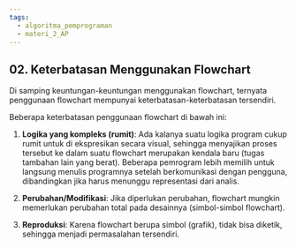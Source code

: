 ```yaml
---
tags:
  - algoritma_pemprograman
  - materi_2_AP
---
```

## 02. Keterbatasan Menggunakan Flowchart

Di samping keuntungan-keuntungan menggunakan flowchart, ternyata penggunaan flowchart mempunyai keterbatasan-keterbatasan tersendiri.

Beberapa keterbatasan penggunaan flowchart di bawah ini:

1. ﻿﻿﻿**Logika yang kompleks (rumit)**: Ada kalanya suatu logika program cukup rumit untuk di ekspresikan secara visual, sehingga menyajikan proses tersebut ke dalam suatu flowchart merupakan kendala baru (tugas tambahan lain yang berat). Beberapa pemrogram lebih memilih untuk langsung menulis programnya setelah berkomunikasi dengan pengguna, dibandingkan jika harus menunggu representasi dari analis.

2. ﻿﻿﻿**Perubahan/Modifikasi**: Jika diperlukan perubahan, flowchart mungkin memerlukan perubahan total pada desainnya (simbol-simbol flowchart).

3. ﻿﻿﻿**Reproduksi**: Karena flowchart berupa simbol (grafik), tidak bisa diketik, sehingga menjadi permasalahan tersendiri.

